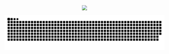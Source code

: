  <div>
  <p align="center">
  <a href="https://github.com/raphasauer">
  <img align="center" height="180em" src="https://github-readme-stats.vercel.app/api/top-langs/?username=raphasauer&layout=compact&langs_count=7&theme=dracula"/>
  
   </p>
</div>

![Snake animation](https://github.com/raphasauer/raphasauer/blob/output/github-contribution-grid-snake.svg)

 

 
